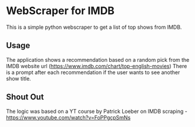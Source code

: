 # WebScraper for IMDB

This is a simple python webscraper to get a list of top shows from IMDB.

## Usage

The application shows a recommendation based on a random pick from the IMDB website url (https://www.imdb.com/chart/top-english-movies)
There is a prompt after each recommendation if the user wants to see another show title.

## Shout Out

The logic was based on a YT course by Patrick Loeber on IMDB scraping - https://www.youtube.com/watch?v=FoPPgcpSmNs